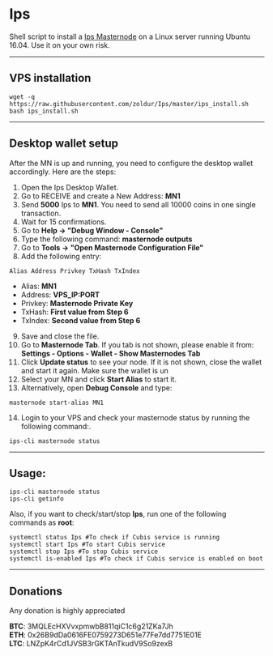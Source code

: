 # Ips
Shell script to install a [Ips Masternode](https://ipsum.im/) on a Linux server running Ubuntu 16.04. Use it on your own risk.
***

## VPS installation
```
wget -q https://raw.githubusercontent.com/zoldur/Ips/master/ips_install.sh
bash ips_install.sh
```
***

## Desktop wallet setup  

After the MN is up and running, you need to configure the desktop wallet accordingly. Here are the steps:  
1. Open the Ips Desktop Wallet.  
2. Go to RECEIVE and create a New Address: **MN1**  
3. Send **5000** Ips to **MN1**. You need to send all 10000 coins in one single transaction.
4. Wait for 15 confirmations.  
5. Go to **Help -> "Debug Window - Console"**  
6. Type the following command: **masternode outputs**  
7. Go to  **Tools -> "Open Masternode Configuration File"**
8. Add the following entry:
```
Alias Address Privkey TxHash TxIndex
```
* Alias: **MN1**
* Address: **VPS_IP:PORT**
* Privkey: **Masternode Private Key**
* TxHash: **First value from Step 6**
* TxIndex:  **Second value from Step 6**
9. Save and close the file.
10. Go to **Masternode Tab**. If you tab is not shown, please enable it from: **Settings - Options - Wallet - Show Masternodes Tab**
11. Click **Update status** to see your node. If it is not shown, close the wallet and start it again. Make sure the wallet is un
12. Select your MN and click **Start Alias** to start it.
13. Alternatively, open **Debug Console** and type:
```
masternode start-alias MN1
``` 
14. Login to your VPS and check your masternode status by running the following command:.
```
ips-cli masternode status
```
***

## Usage:
```
ips-cli masternode status  
ips-cli getinfo
```
Also, if you want to check/start/stop **Ips**, run one of the following commands as **root**:

```
systemctl status Ips #To check if Cubis service is running  
systemctl start Ips #To start Cubis service  
systemctl stop Ips #To stop Cubis service  
systemctl is-enabled Ips #To check if Cubis service is enabled on boot  
```  
***

## Donations

Any donation is highly appreciated

**BTC**: 3MQLEcHXVvxpmwbB811qiC1c6g21ZKa7Jh  
**ETH**: 0x26B9dDa0616FE0759273D651e77Fe7dd7751E01E  
**LTC**: LNZpK4rCd1JVSB3rGKTAnTkudV9So9zexB  
